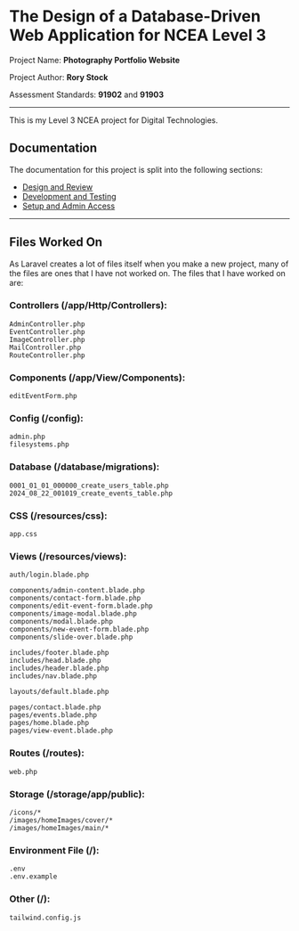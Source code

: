 # The Design of a Database-Driven Web Application for NCEA Level 3

Project Name: **Photography Portfolio Website**

Project Author: **Rory Stock**

Assessment Standards: **91902** and **91903**


-------------------------------------------------

This is my Level 3 NCEA project for Digital Technologies.

## Documentation

The documentation for this project is split into the following sections:

- [Design and Review](docs/Design.md)
- [Development and Testing](docs/Development.md)
- [Setup and Admin Access](docs/Setup.md)

---

## Files Worked On

As Laravel creates a lot of files itself when you make a new project, many of the files are ones that I have not worked on. The files that I have worked on are:

### Controllers (/app/Http/Controllers):

    AdminController.php
    EventController.php
    ImageController.php
    MailController.php
    RouteController.php

### Components (/app/View/Components):

    editEventForm.php

### Config (/config):

    admin.php
    filesystems.php

### Database (/database/migrations):

    0001_01_01_000000_create_users_table.php
    2024_08_22_001019_create_events_table.php

### CSS (/resources/css):

    app.css

### Views (/resources/views):

    auth/login.blade.php

    components/admin-content.blade.php
    components/contact-form.blade.php
    components/edit-event-form.blade.php
    components/image-modal.blade.php
    components/modal.blade.php
    components/new-event-form.blade.php
    components/slide-over.blade.php

    includes/footer.blade.php
    includes/head.blade.php
    includes/header.blade.php
    includes/nav.blade.php

    layouts/default.blade.php

    pages/contact.blade.php
    pages/events.blade.php
    pages/home.blade.php
    pages/view-event.blade.php

### Routes (/routes):

    web.php

### Storage (/storage/app/public):

    /icons/*
    /images/homeImages/cover/*
    /images/homeImages/main/*

### Environment File (/):

    .env
    .env.example

### Other (/):

    tailwind.config.js
